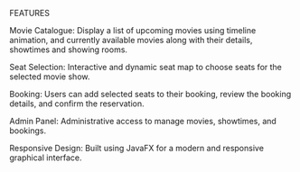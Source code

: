 FEATURES

Movie Catalogue: Display a list of upcoming movies using timeline animation, and currently available movies along with their details, showtimes and showing rooms.

Seat Selection: Interactive and dynamic seat map to choose seats for the selected movie show.

Booking: Users can add selected seats to their booking, review the booking details, and confirm the reservation.

Admin Panel: Administrative access to manage movies, showtimes, and bookings.

Responsive Design: Built using JavaFX for a modern and responsive graphical interface.
